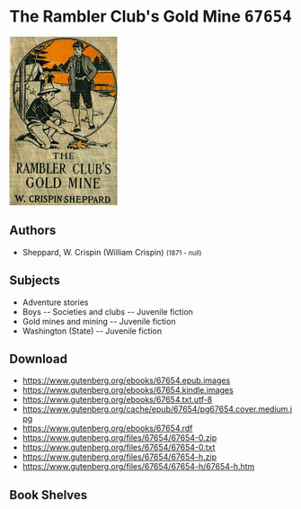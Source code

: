 # The Rambler Club's Gold Mine <kbd>67654</kbd>

![](./cover.medium.jpg "")

## Authors


 - Sheppard, W. Crispin (William Crispin) <small>(1871 - null)</small>

## Subjects


 - Adventure stories
 - Boys -- Societies and clubs -- Juvenile fiction
 - Gold mines and mining -- Juvenile fiction
 - Washington (State) -- Juvenile fiction

## Download


 - https://www.gutenberg.org/ebooks/67654.epub.images
 - https://www.gutenberg.org/ebooks/67654.kindle.images
 - https://www.gutenberg.org/ebooks/67654.txt.utf-8
 - https://www.gutenberg.org/cache/epub/67654/pg67654.cover.medium.jpg
 - https://www.gutenberg.org/ebooks/67654.rdf
 - https://www.gutenberg.org/files/67654/67654-0.zip
 - https://www.gutenberg.org/files/67654/67654-0.txt
 - https://www.gutenberg.org/files/67654/67654-h.zip
 - https://www.gutenberg.org/files/67654/67654-h/67654-h.htm

## Book Shelves


